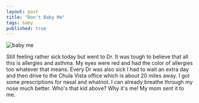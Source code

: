 ```yaml
---
layout: post
title: "Don't Baby Me"
tags: baby
published: true
---
```



![baby me](http://wireddude.freeshell.org/img/Photo-2016-02-02-00-05.jpg)

Still feeling rather sick today but went to Dr. It was tough to believe that all this is allergies and asthma. My eyes were red and had the color of allergies too whatever that means. Every Dr was also sick I had to wait an extra day and then drive to the Chula Vista office which is about 20 miles away. I got some prescriptions for nasal and whatnot. I can already breathe through my nose much better.  Who's that kid above? Why it's me! My mom sent it to me.
